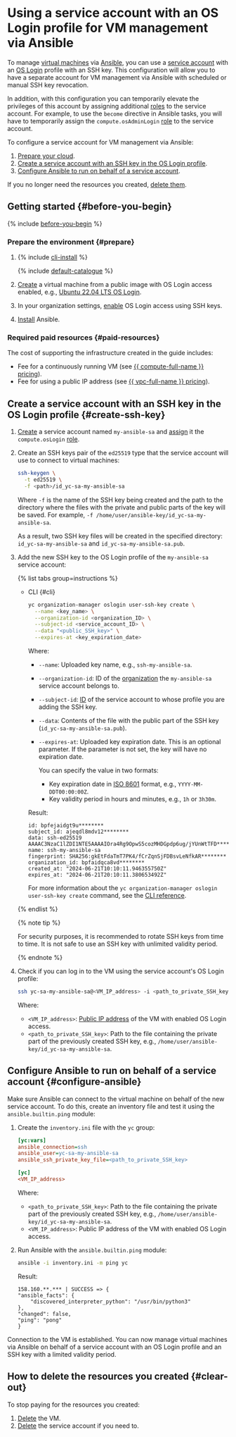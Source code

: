 # Using a service account with an OS Login profile for VM management via Ansible

To manage [virtual machines](../../compute/concepts/vm.md) via [Ansible](https://www.ansible.com/), you can use a [service account](../../iam/concepts/users/service-accounts.md) with an [OS Login](../../organization/concepts/os-login.md) profile with an SSH key. This configuration will allow you to have a separate account for VM management via Ansible with scheduled or manual SSH key revocation.

In addition, with this configuration you can temporarily elevate the privileges of this account by assigning additional [roles](../../iam/concepts/access-control/roles.md) to the service account. For example, to use the `become` directive in Ansible tasks, you will have to temporarily assign the `compute.osAdminLogin` [role](../../compute/security/index.md#compute-osadminlogin) to the service account.

To configure a service account for VM management via Ansible:
1. [Prepare your cloud](#before-you-begin).
1. [Create a service account with an SSH key in the OS Login profile](#create-ssh-key).
1. [Configure Ansible to run on behalf of a service account](#configure-ansible).

If you no longer need the resources you created, [delete them](#clear-out).

## Getting started {#before-you-begin}

{% include [before-you-begin](../_tutorials_includes/before-you-begin.md) %}

### Prepare the environment {#prepare}

1. {% include [cli-install](../../_includes/cli-install.md) %}

    {% include [default-catalogue](../../_includes/default-catalogue.md) %}

1. [Create](../../compute/operations/vm-create/create-linux-vm.md) a virtual machine from a public image with OS Login access enabled, e.g., [Ubuntu 22.04 LTS OS Login](/marketplace/products/yc/ubuntu-2204-lts-oslogin).
1. In your organization settings, [enable](../../organization/operations/os-login-access.md) OS Login access using SSH keys.
1. [Install](https://docs.ansible.com/ansible/latest/installation_guide/installation_distros.html) Ansible.

### Required paid resources {#paid-resources}

The cost of supporting the infrastructure created in the guide includes:
* Fee for a continuously running VM (see [{{ compute-full-name }} pricing](../../compute/pricing.md)).
* Fee for using a public IP address (see [{{ vpc-full-name }} pricing](../../vpc/pricing.md)).

## Create a service account with an SSH key in the OS Login profile {#create-ssh-key}

1. [Create](../../iam/operations/sa/create.md) a service account named `my-ansible-sa` and [assign](../../iam/operations/sa/assign-role-for-sa) it the `compute.osLogin` [role](../../compute/security/index.md#compute-oslogin).
1. Create an SSH keys pair of the `ed25519` type that the service account will use to connect to virtual machines:

    ```bash
    ssh-keygen \
      -t ed25519 \
      -f <path>/id_yc-sa-my-ansible-sa
    ```
    
    Where `-f` is the name of the SSH key being created and the path to the directory where the files with the private and public parts of the key will be saved. For example, `-f /home/user/ansible-key/id_yc-sa-my-ansible-sa`.

    As a result, two SSH key files will be created in the specified directory: `id_yc-sa-my-ansible-sa` and `id_yc-sa-my-ansible-sa.pub`.

1. Add the new SSH key to the OS Login profile of the `my-ansible-sa` service account:

    {% list tabs group=instructions %}

    - CLI {#cli}

      ```bash
      yc organization-manager oslogin user-ssh-key create \
        --name <key_name> \
        --organization-id <organization_ID> \
        --subject-id <service_account_ID> \
        --data "<public_SSH_key>" \
        --expires-at <key_expiration_date>

      ```
      Where:
      * `--name`: Uploaded key name, e.g., `ssh-my-ansible-sa`.
      * `--organization-id`: ID of the [organization](../../organization/operations/organization-get-id.md) the `my-ansible-sa` service account belongs to.
      * `--subject-id`: [ID](../../iam/operations/sa/get-id.md) of the service account to whose profile you are adding the SSH key.
      * `--data`: Contents of the file with the public part of the SSH key (`id_yc-sa-my-ansible-sa.pub`).
      * `--expires-at`: Uploaded key expiration date. This is an optional parameter. If the parameter is not set, the key will have no expiration date.

          You can specify the value in two formats:
          * Key expiration date in [ISO 8601](https://ru.wikipedia.org/wiki/ISO_8601) format, e.g., `YYYY-MM-DDT00:00:00Z`.
          * Key validity period in hours and minutes, e.g., `1h` or `3h30m`.

      Result:

      ```text
      id: bpfejaidgt9u********
      subject_id: ajeqdl8mdv12********
      data: ssh-ed25519 AAAAC3NzaC1lZDI1NTE5AAAAIOra4Rg9OpwS5cozMHDGpdp6ug/jYUnWtTFD********
      name: ssh-my-ansible-sa
      fingerprint: SHA256:gkEtFdaTmT7PK4/fCrZqnSjFDBsvLeNfkAR********
      organization_id: bpfaidqca8vd********
      created_at: "2024-06-21T10:10:11.946355750Z"
      expires_at: "2024-06-21T20:10:11.380653492Z"
      ```

      For more information about the `yc organization-manager oslogin user-ssh-key create` command, see the [CLI reference](../../cli/cli-ref/managed-services/organization-manager/oslogin/user-ssh-key/create.md).

    {% endlist %}

    {% note tip %}
    
    For security purposes, it is recommended to rotate SSH keys from time to time. It is not safe to use an SSH key with unlimited validity period.

    {% endnote %}

1. Check if you can log in to the VM using the service account's OS Login profile:

    ```bash
    ssh yc-sa-my-ansible-sa@<VM_IP_address> -i <path_to_private_SSH_key>
    ```
 
    Where:
    * `<VM_IP_address>`: [Public IP address](../../vpc/concepts/address.md#public-addresses) of the VM with enabled OS Login access.
    * `<path_to_private_SSH_key>`: Path to the file containing the private part of the previously created SSH key, e.g., `/home/user/ansible-key/id_yc-sa-my-ansible-sa`.

## Configure Ansible to run on behalf of a service account {#configure-ansible}

Make sure Ansible can connect to the virtual machine on behalf of the new service account. To do this, create an inventory file and test it using the `ansible.builtin.ping` module: 

1. Create the `inventory.ini` file with the `yc` group:

    ```ini
    [yc:vars]
    ansible_connection=ssh
    ansible_user=yc-sa-my-ansible-sa
    ansible_ssh_private_key_file=<path_to_private_SSH_key>

    [yc]
    <VM_IP_address>
    ```
    Where:
    * `<path_to_private_SSH_key>`: Path to the file containing the private part of the previously created SSH key, e.g., `/home/user/ansible-key/id_yc-sa-my-ansible-sa`.
    * `<VM_IP_address>`: Public IP address of the VM with enabled OS Login access.

1. Run Ansible with the `ansible.builtin.ping` module:

    ```bash
    ansible -i inventory.ini -m ping yc
    ```

    Result:
    ```text
    158.160.**.*** | SUCCESS => {
    "ansible_facts": {
        "discovered_interpreter_python": "/usr/bin/python3"
    },
    "changed": false,
    "ping": "pong"
    }
    ```

Connection to the VM is established. You can now manage virtual machines via Ansible on behalf of a service account with an OS Login profile and an SSH key with a limited validity period.

## How to delete the resources you created {#clear-out}

To stop paying for the resources you created:
1. [Delete](../../compute/operations/vm-control/vm-delete.md) the VM.
1. [Delete](../../iam/operations/sa/delete.md) the service account if you need to.